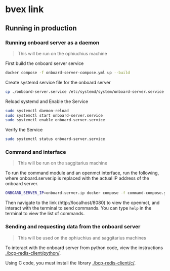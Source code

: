 # bvex link

## Running in production

### Running onboard server as a daemon

> This will be run on the ophiuchius machine

First build the onboard server service
```bash
docker compose -f onboard-server-compose.yml up --build
```
Create systemd service file for the onboard server
```bash
cp ./onboard-server.service /etc/systemd/system/onboard-server.service
```
Reload systemd and Enable the Service
```bash
sudo systemctl daemon-reload
sudo systemctl start onboard-server.service
sudo systemctl enable onboard-server.service
```
Verify the Service
```bash
sudo systemctl status onboard-server.service
```

### Command and interface

> This will be run on the saggitarius machine

To run the command module and an openmct interface, run the following, where onboard.server.ip is replaced with the actual IP address of the onboard server.
```bash
ONBOARD_SERVER_IP=onboard.server.ip docker compose -f command-compose.yml up
```
Then navigate to the link (http://localhost/8080) to view the openmct, and interact with the terminal to send commands. You can type `help` in the terminal to view the list of commands.

### Sending and requesting data from the onboard server

> This will be used on the ophiuchius and saggitarius machines

To interact with the onboard server from python code, view the instructions [./bcp-redis-client/python/](./bcp-redis-client/python/).

Using C code, you must install the library [./bcp-redis-client/c/](./bcp-redis-client/c/).
